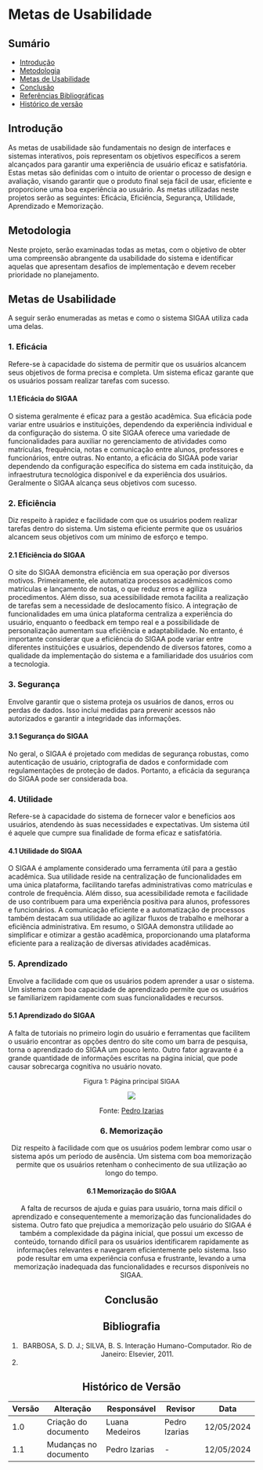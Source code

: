 # Metas de Usabilidade

## Sumário
* [Introdução](#Introdução)
* [Metodologia](#Metodologia)
* [Metas de Usabilidade](#Metas-de-Usabilidade)
* [Conclusão](#Conclusão)
* [Referências Bibliográficas](#Referências-Bibliográficas)
* [Histórico de versão](#Histórico-de-versão)

## Introdução
As metas de usabilidade são fundamentais no design de interfaces e sistemas interativos, pois representam os objetivos específicos a serem alcançados para garantir uma experiência de usuário eficaz e satisfatória. Estas metas são definidas com o intuito de orientar o processo de design e avaliação, visando garantir que o produto final seja fácil de usar, eficiente e proporcione uma boa experiência ao usuário. As metas utilizadas neste projetos serão as seguintes: Eficácia, Eficiência, Segurança, Utilidade, Aprendizado e Memorização.

## Metodologia
Neste projeto, serão examinadas todas as metas, com o objetivo de obter uma compreensão abrangente da usabilidade do sistema e identificar aquelas que apresentam desafios de implementação e devem receber prioridade no planejamento.

## Metas de Usabilidade
A seguir serão enumeradas as metas e como o sistema SIGAA utiliza cada uma delas.

### 1. Eficácia
Refere-se à capacidade do sistema de permitir que os usuários alcancem seus objetivos de forma precisa e completa. Um sistema eficaz garante que os usuários possam realizar tarefas com sucesso.
#### 1.1 Eficácia do SIGAA
O sistema geralmente é eficaz para a gestão acadêmica. Sua eficácia pode variar entre usuários e instituições, dependendo da experiência individual e da configuração do sistema. O site SIGAA oferece uma variedade de funcionalidades para auxiliar no gerenciamento de atividades como matrículas, frequência, notas e comunicação entre alunos, professores e funcionários, entre outras. No entanto, a eficácia do SIGAA pode variar dependendo da configuração específica do sistema em cada instituição, da infraestrutura tecnológica disponível e da experiência dos usuários. Geralmente o SIGAA alcança seus objetivos com sucesso.

### 2. Eficiência
Diz respeito à rapidez e facilidade com que os usuários podem realizar tarefas dentro do sistema. Um sistema eficiente permite que os usuários alcancem seus objetivos com um mínimo de esforço e tempo.
#### 2.1 Eficiência do SIGAA
O site do SIGAA demonstra eficiência em sua operação por diversos motivos. Primeiramente, ele automatiza processos acadêmicos como matrículas e lançamento de notas, o que reduz erros e agiliza procedimentos. Além disso, sua acessibilidade remota facilita a realização de tarefas sem a necessidade de deslocamento físico. A integração de funcionalidades em uma única plataforma centraliza a experiência do usuário, enquanto o feedback em tempo real e a possibilidade de personalização aumentam sua eficiência e adaptabilidade. No entanto, é importante considerar que a eficiência do SIGAA pode variar entre diferentes instituições e usuários, dependendo de diversos fatores, como a qualidade da implementação do sistema e a familiaridade dos usuários com a tecnologia.

### 3. Segurança
Envolve garantir que o sistema proteja os usuários de danos, erros ou perdas de dados. Isso inclui medidas para prevenir acessos não autorizados e garantir a integridade das informações.
#### 3.1 Segurança do SIGAA
No geral, o SIGAA é projetado com medidas de segurança robustas, como autenticação de usuário, criptografia de dados e conformidade com regulamentações de proteção de dados. Portanto, a eficácia da segurança do SIGAA pode ser considerada boa. 

### 4. Utilidade
Refere-se à capacidade do sistema de fornecer valor e benefícios aos usuários, atendendo às suas necessidades e expectativas. Um sistema útil é aquele que cumpre sua finalidade de forma eficaz e satisfatória.
#### 4.1 Utilidade do SIGAA
O SIGAA é amplamente considerado uma ferramenta útil para a gestão acadêmica. Sua utilidade reside na centralização de funcionalidades em uma única plataforma, facilitando tarefas administrativas como matrículas e controle de frequência. Além disso, sua acessibilidade remota e facilidade de uso contribuem para uma experiência positiva para alunos, professores e funcionários. A comunicação eficiente e a automatização de processos também destacam sua utilidade ao agilizar fluxos de trabalho e melhorar a eficiência administrativa. Em resumo, o SIGAA demonstra utilidade ao simplificar e otimizar a gestão acadêmica, proporcionando uma plataforma eficiente para a realização de diversas atividades acadêmicas.

### 5. Aprendizado
Envolve a facilidade com que os usuários podem aprender a usar o sistema. Um sistema com boa capacidade de aprendizado permite que os usuários se familiarizem rapidamente com suas funcionalidades e recursos.
#### 5.1 Aprendizado do SIGAA
A falta de tutoriais no primeiro login do usuário e ferramentas que facilitem o usuário encontrar as opções dentro do site como um barra de pesquisa, torna o aprendizado do SIGAA um pouco lento. Outro fator agravante é a grande quantidade de informações escritas na página inicial, que pode causar sobrecarga cognitiva no usuário novato.

<center>
  <font size="2"><p style="text-align: center">Figura 1: Página principal SIGAA</p></font>
<img src="https://github.com/Interacao-Humano-Computador/2024.1-SIGAA/blob/main/assets/PaginaInicial1.png?raw=true" style="width:auto"/>
<center>
  
Fonte: [Pedro Izarias](https://github.com/Izarias)
  
### 6. Memorização
Diz respeito à facilidade com que os usuários podem lembrar como usar o sistema após um período de ausência. Um sistema com boa memorização permite que os usuários retenham o conhecimento de sua utilização ao longo do tempo.
#### 6.1 Memorização do SIGAA
A falta de recursos de ajuda e guias para usuário, torna mais difícil o aprendizado e consequentemente a memorização das funcionalidades do sistema. Outro fato que prejudica a memorização pelo usuário do SIGAA é também a complexidade da página inicial, que possui um excesso de conteúdo, tornando difícil para os usuários identificarem rapidamente as informações relevantes e navegarem eficientemente pelo sistema. Isso pode resultar em uma experiência confusa e frustrante, levando a uma memorização inadequada das funcionalidades e recursos disponíveis no SIGAA.

## Conclusão

## Bibliografia
1. BARBOSA, S. D. J.; SILVA, B. S. Interação Humano-Computador. Rio de Janeiro: Elsevier, 2011.
2. 
## Histórico de Versão
| Versão | Alteração                                                                            | Responsável     | Revisor        | Data       |
| ------ | ------------------------------------------------------------------------------------ | --------------- | -------------- | ---------- |
| 1.0    | Criação do documento                                                                 | Luana Medeiros  | Pedro Izarias|12/05/2024|
| 1.1    | Mudanças no documento                                                               | Pedro Izarias  | - |12/05/2024|
